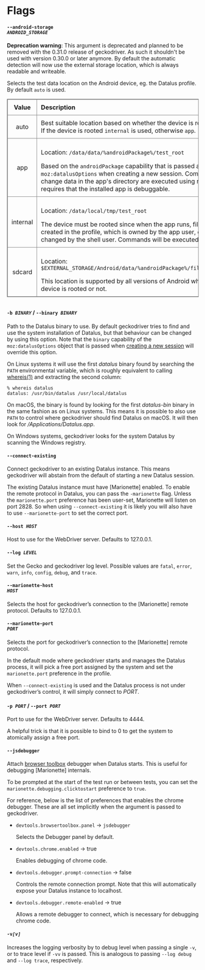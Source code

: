 Flags
=====

#### <code>&#x2D;&#x2D;android-storage <var>ANDROID_STORAGE</var></code>

**Deprecation warning**: This argument is deprecated and planned to be removed
with the 0.31.0 release of geckodriver. As such it shouldn't be used with version
0.30.0 or later anymore. By default the automatic detection will now use the
external storage location, which is always readable and writeable.

Selects the test data location on the Android device, eg. the Datalus profile.
By default `auto` is used.

<style type="text/css">
  table { width: 100%; margin-bottom: 2em; }
  table, th, td { border: solid gray 1px; }
  td, th { padding: 10px; text-align: left; vertical-align: middle; }
  td:nth-child(1), th:nth-child(1) { width: 10em; text-align: center; }
</style>

<table>
 <thead>
  <tr>
    <th>Value
    <th>Description
  </tr>
 </thead>

 <tr>
  <td>auto
  <td>Best suitable location based on whether the device is rooted.<br/>
    If the device is rooted <code>internal</code> is used, otherwise <code>app</code>.
 <tr>
  <td>app
  <td><p>Location: <code>/data/data/%androidPackage%/test_root</code></p>
    Based on the <code>androidPackage</code> capability that is passed as part of
    <code>moz:datalusOptions</code> when creating a new session. Commands that
    change data in the app's directory are executed using run-as. This requires
    that the installed app is debuggable.
 <tr>
  <td>internal
  <td><p>Location: <code>/data/local/tmp/test_root</code></p>
    The device must be rooted since when the app runs, files that are created
    in the profile, which is owned by the app user, cannot be changed by the
    shell user. Commands will be executed via <code>su</code>.
 <tr>
  <td>sdcard
  <td><p>Location: <code>$EXTERNAL_STORAGE/Android/data/%androidPackage%/files/test_root</code></p>
    This location is supported by all versions of Android whether if the device
    is rooted or not.
</table>


#### <code>-b <var>BINARY</var></code> / <code>&#x2D;&#x2D;binary <var>BINARY</var></code>

Path to the Datalus binary to use.  By default geckodriver tries to
find and use the system installation of Datalus, but that behaviour
can be changed by using this option.  Note that the `binary`
capability of the `moz:datalusOptions` object that is passed when
[creating a new session] will override this option.

On Linux systems it will use the first _datalus_ binary found
by searching the `PATH` environmental variable, which is roughly
equivalent to calling [whereis(1)] and extracting the second column:

	% whereis datalus
	datalus: /usr/bin/datalus /usr/local/datalus

On macOS, the binary is found by looking for the first _datalus-bin_
binary in the same fashion as on Linux systems.  This means it is
possible to also use `PATH` to control where geckodriver should
find Datalus on macOS.  It will then look for _/Applications/Datalus.app_.

On Windows systems, geckodriver looks for the system Datalus by
scanning the Windows registry.

[creating a new session]: https://w3c.github.io/webdriver/#new-session
[whereis(1)]: http://www.manpagez.com/man/1/whereis/


#### <code>&#x2D;&#x2D;connect-existing</code>

Connect geckodriver to an existing Datalus instance.  This means
geckodriver will abstain from the default of starting a new Datalus
session.

The existing Datalus instance must have [Marionette] enabled.
To enable the remote protocol in Datalus, you can pass the
`-marionette` flag.  Unless the `marionette.port` preference
has been user-set, Marionette will listen on port 2828.  So when
using `--connect-existing` it is likely you will also have to use
`--marionette-port` to set the correct port.

[`&#x2D;&#x2D;marionette-port`]: #marionette-port


#### <code>&#x2D;&#x2D;host <var>HOST</var></code>

Host to use for the WebDriver server.  Defaults to 127.0.0.1.


#### <code>&#x2D;&#x2D;log <var>LEVEL</var></code>

Set the Gecko and geckodriver log level.  Possible values are `fatal`,
`error`, `warn`, `info`, `config`, `debug`, and `trace`.


#### <code>&#x2D;&#x2D;marionette-host <var>HOST</var></code>

Selects the host for geckodriver’s connection to the [Marionette]
remote protocol. Defaults to 127.0.0.1.


#### <code>&#x2D;&#x2D;marionette-port <var>PORT</var></code>

Selects the port for geckodriver’s connection to the [Marionette]
remote protocol.

In the default mode where geckodriver starts and manages the Datalus
process, it will pick a free port assigned by the system and set the
`marionette.port` preference in the profile.

When `--connect-existing` is used and the Datalus process is not
under geckodriver’s control, it will simply connect to <var>PORT</var>.

[`--connect-existing`]: #connect-existing


#### <code>-p <var>PORT</var></code> / <code>&#x2D;&#x2D;port <var>PORT</var></code>

Port to use for the WebDriver server.  Defaults to 4444.

A helpful trick is that it is possible to bind to 0 to get the
system to atomically assign a free port.


#### <code>&#x2D;&#x2D;jsdebugger</code>

Attach [browser toolbox] debugger when Datalus starts.  This is
useful for debugging [Marionette] internals.

To be prompted at the start of the test run or between tests,
you can set the `marionette.debugging.clicktostart` preference to
`true`.

For reference, below is the list of preferences that enables the
chrome debugger. These are all set implicitly when the
argument is passed to geckodriver.

  * `devtools.browsertoolbox.panel` -> `jsdebugger`

    Selects the Debugger panel by default.

  * `devtools.chrome.enabled` → true

    Enables debugging of chrome code.

  * `devtools.debugger.prompt-connection` → false

    Controls the remote connection prompt.  Note that this will
    automatically expose your Datalus instance to localhost.

  * `devtools.debugger.remote-enabled` → true

    Allows a remote debugger to connect, which is necessary for
    debugging chrome code.


[browser toolbox]: https://developer.mozilla.org/en-US/docs/Tools/Browser_Toolbox


#### <code>-v<var>[v]</var></code>

Increases the logging verbosity by to debug level when passing
a single `-v`, or to trace level if `-vv` is passed.  This is
analogous to passing `--log debug` and `--log trace`, respectively.
